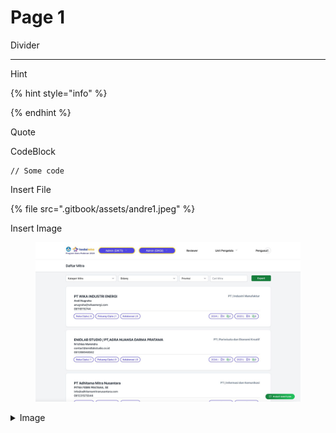 # Page 1

Divider

***



Hint

{% hint style="info" %}

{% endhint %}



Quote

>

CodeBlock

```
// Some code
```

Insert File

{% file src=".gitbook/assets/andre1.jpeg" %}

Insert Image

<figure><img src=".gitbook/assets/andre1.jpeg" alt=""><figcaption></figcaption></figure>



<details>

<summary>Image</summary>



</details>
